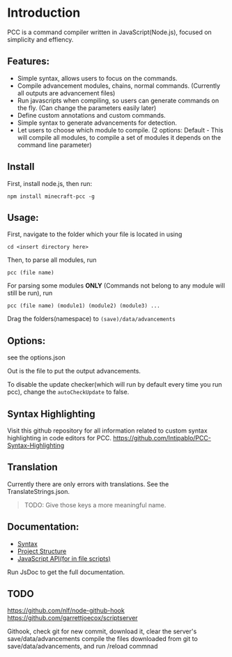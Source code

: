 # Introduction
PCC is a command compiler written in JavaScript(Node.js), focused on simplicity and effiency.

## Features:
+ Simple syntax, allows users to focus on the commands.
+ Compile advancement modules, chains, normal commands. (Currently all outputs are advancement files)
+ Run javascripts when compiling, so users can generate commands on the fly. (Can change the parameters easily later)
+ Define custom annotations and custom commands.
+ Simple syntax to generate advancements for detection.
+ Let users to choose which module to compile. (2 options: Default - This will compile all modules, to compile a set of modules it depends on the command line parameter)

## Install
First, install node.js, then run:

```
npm install minecraft-pcc -g
```

## Usage:
First, navigate to the folder which your file is located in using
```
cd <insert directory here>
```
Then, to parse all modules, run
```
pcc (file name)
```

For parsing some modules **ONLY** (Commands not belong to any module will still be run), run
```
pcc (file name) (module1) (module2) (module3) ...
```

Drag the folders(namespace) to `(save)/data/advancements`

## Options:
see the options.json

Out is the file to put the output advancements.

To disable the update checker(which will run by default every time you run pcc), change the `autoCheckUpdate` to false.

## Syntax Highlighting
Visit this github repository for all information related to custom syntax highlighting in code editors for PCC.
https://github.com/Intipablo/PCC-Syntax-Highlighting

## Translation
Currently there are only errors with translations. See the TranslateStrings.json.

> TODO: Give those keys a more meaningful name.

## Documentation:
+ [Syntax](syntax.md)
+ [Project Structure](structure.md)
+ [JavaScript API(for in file scripts)](JsAPI.md)

Run JsDoc to get the full documentation.

## TODO
https://github.com/nlf/node-github-hook
https://github.com/garrettjoecox/scriptserver

Githook, check git for new commit, download it, clear the server's save/data/advancements
compile the files downloaded from git to save/data/advancements, and run /reload commnad
